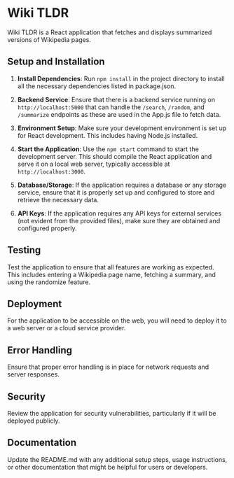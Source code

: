 # Wiki TLDR

Wiki TLDR is a React application that fetches and displays summarized versions of Wikipedia pages. 

## Setup and Installation

1. **Install Dependencies**: Run `npm install` in the project directory to install all the necessary dependencies listed in package.json.

2. **Backend Service**: Ensure that there is a backend service running on `http://localhost:5000` that can handle the `/search`, `/random`, and `/summarize` endpoints as these are used in the App.js file to fetch data.

3. **Environment Setup**: Make sure your development environment is set up for React development. This includes having Node.js installed.

4. **Start the Application**: Use the `npm start` command to start the development server. This should compile the React application and serve it on a local web server, typically accessible at `http://localhost:3000`.

5. **Database/Storage**: If the application requires a database or any storage service, ensure that it is properly set up and configured to store and retrieve the necessary data.

6. **API Keys**: If the application requires any API keys for external services (not evident from the provided files), make sure they are obtained and configured properly.

## Testing

Test the application to ensure that all features are working as expected. This includes entering a Wikipedia page name, fetching a summary, and using the randomize feature.

## Deployment

For the application to be accessible on the web, you will need to deploy it to a web server or a cloud service provider.

## Error Handling

Ensure that proper error handling is in place for network requests and server responses.

## Security

Review the application for security vulnerabilities, particularly if it will be deployed publicly.

## Documentation

Update the README.md with any additional setup steps, usage instructions, or other documentation that might be helpful for users or developers.